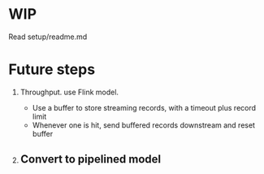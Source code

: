 # WIP

Read setup/readme.md



# Future steps
1. Throughput. use Flink model.
    - Use a buffer to store streaming records, with a timeout plus record limit
    - Whenever one is hit, send buffered records downstream and reset buffer
    
2. Convert to pipelined model
    - 

    
